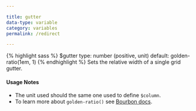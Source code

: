 ```yaml
---

title: gutter
data-type: variable
category: variables
permalink: /redirect

---
```


{% highlight sass %}
$gutter
  type: number (positive, unit)
  default: golden-ratio(1em, 1)
{% endhighlight %}
Sets the relative width of a single grid gutter.

#### Usage Notes

- The unit used should the same one used to define `$column`.
- To learn more about `golden-ratio()` see [Bourbon docs](http://bourbon.io/docs/#golden-ratio).
